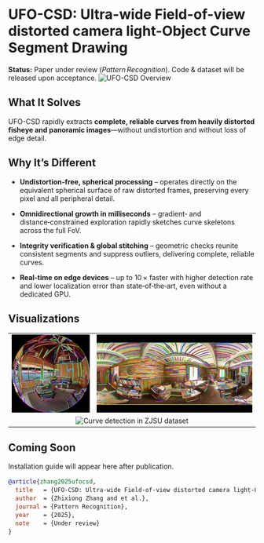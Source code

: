 # UFO-CSD: Ultra-wide Field-of-view distorted camera light-Object Curve Segment Drawing
**Status:** Paper under review (*Pattern Recognition*). Code & dataset will be released upon acceptance.
![UFO-CSD Overview](./Figures/UFO-CSD_workflow_EN.png)

## What It Solves

UFO-CSD rapidly extracts **complete, reliable curves from heavily distorted fisheye and panoramic images**—without undistortion and without loss of edge detail.

## Why It’s Different

* **Undistortion‑free, spherical processing** – operates directly on the equivalent spherical surface of raw distorted frames, preserving every pixel and all peripheral detail.

* **Omnidirectional growth in milliseconds** – gradient‑ and distance‑constrained exploration rapidly sketches curve skeletons across the full FoV.

* **Integrity verification & global stitching** – geometric checks reunite consistent segments and suppress outliers, delivering complete, reliable curves.

* **Real‑time on edge devices** – up to 10 × faster with higher detection rate and lower localization error than state‑of‑the‑art, even without a dedicated GPU.

## Visualizations
<table border="0" cellspacing="0" cellpadding="0" style="border:none;">
  <tr>
    <td style="border:none;">
      <img src="./Figures/fish-lo-result.png" alt="Light-object curve detection in fisheye image" />
    </td>
    <td style="border:none;">
      <img src="./Figures/pano-lo-result.jpg" alt="Light-object curve detection in panoramic image" />
    </td>
  </tr>
  <tr>
    <td colspan="2" align="center" style="border:none;">
      <img src="./Figures/ZJSU-results.png" alt="Curve detection in ZJSU dataset" />
    </td>
  </tr>
</table>

## Coming Soon

Installation guide will appear here after publication.

```bibtex
@article{zhang2025ufocsd,
  title   = {UFO-CSD: Ultra-wide Field-of-view distorted camera light-Object Curve Segment Drawing},
  author  = {Zhixiong Zhang and et al.},
  journal = {Pattern Recognition},
  year    = {2025},
  note    = {Under review}
}
```
